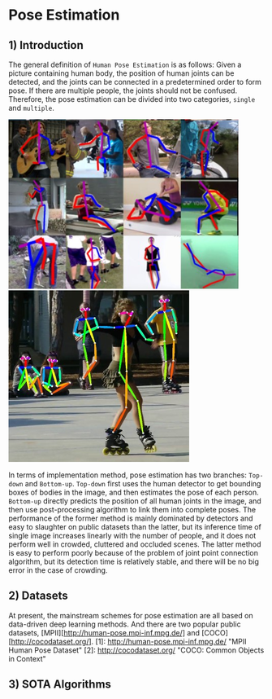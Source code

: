 # Pose Estimation

## 1) Introduction
The general definition of `Human Pose Estimation` is as follows: Given a picture containing human body, the position of human joints can be detected, and the joints can be connected in a predetermined order to form pose. If there are multiple people, the joints should not be confused. Therefore, the pose estimation can be divided into two categories, `single` and `multiple`.

![example1](./materials/single_person_pose_estimation-stacked_hourglass.jpg)
![example2](./materials/multi_person_pose_estimation-PAF_openpose.jpg)

In terms of implementation method, pose estimation has two branches: `Top-down` and `Bottom-up`. `Top-down` first uses the human detector to get bounding boxes of bodies in the image, and then estimates the pose of each person. `Bottom-up` directly predicts the position of all human joints in the image, and then use post-processing algorithm to link them into complete poses. The performance of the former method is mainly dominated by detectors and easy to slaughter on public datasets than the latter, but its inference time of single image increases linearly with the number of people, and it does not perform well in crowded, cluttered and occluded scenes. The latter method is easy to perform poorly because of the problem of joint point connection algorithm, but its detection time is relatively stable, and there will be no big error in the case of crowding.

## 2) Datasets
At present, the mainstream schemes for pose estimation are all based on data-driven deep learning methods. And there are two popular public datasets, [MPII][http://human-pose.mpi-inf.mpg.de/] and [COCO][http://cocodataset.org/].
[1]: http://human-pose.mpi-inf.mpg.de/ "MPII Human Pose Dataset"
[2]: http://cocodataset.org/ "COCO: Common Objects in Context"


## 3) SOTA Algorithms
